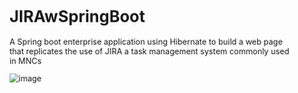 # JIRAwSpringBoot
A Spring boot enterprise application using Hibernate to build a web page that replicates the use of JIRA a task management system commonly used in MNCs

![image](https://user-images.githubusercontent.com/31111993/208987548-c93f06e9-615c-4717-a0af-03131209cc15.png)
